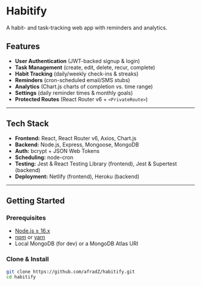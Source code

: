 # Habitify

A habit- and task-tracking web app with reminders and analytics.

## Features

- **User Authentication** (JWT-backed signup & login)
- **Task Management** (create, edit, delete, recur, complete)
- **Habit Tracking** (daily/weekly check-ins & streaks)
- **Reminders** (cron-scheduled email/SMS stubs)
- **Analytics** (Chart.js charts of completion vs. time range)
- **Settings** (daily reminder times & monthly goals)
- **Protected Routes** (React Router v6 + `<PrivateRoute>`)

---

## Tech Stack

- **Frontend:** React, React Router v6, Axios, Chart.js
- **Backend:** Node.js, Express, Mongoose, MongoDB
- **Auth:** bcrypt + JSON Web Tokens
- **Scheduling:** node-cron
- **Testing:** Jest & React Testing Library (frontend), Jest & Supertest (backend)
- **Deployment:** Netlify (frontend), Heroku (backend)

---

## Getting Started

### Prerequisites

- [Node.js ≥ 16.x](https://nodejs.org/)
- [npm](https://npmjs.com/) or [yarn](https://yarnpkg.com/)
- Local MongoDB (for dev) or a MongoDB Atlas URI

### Clone & Install

```bash
git clone https://github.com/afradZ/habitify.git
cd habitify

